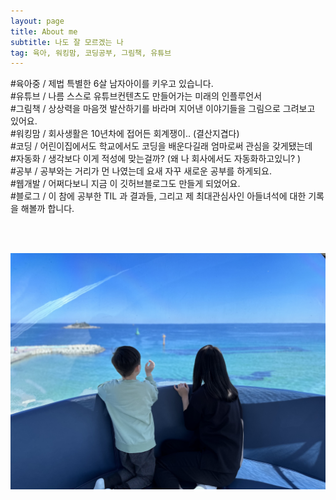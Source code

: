 ```yaml
---
layout: page
title: About me
subtitle: 나도 잘 모르겠는 나
tag: 육아, 워킹맘, 코딩공부, 그림책, 유튜브
---
```

<html> 
  
#육아중  / 제법 특별한 6살 남자아이를 키우고 있습니다.  <br>
#유튜브  / 나름 스스로 유튜브컨텐츠도 만들어가는 미래의 인플루언서 <br>
#그림책  / 상상력을 마음껏 발산하기를 바라며 지어낸 이야기들을 그림으로 그려보고 있어요. <br>
#워킹맘  / 회사생활은 10년차에 접어든 회계쟁이.. (결산지겹다)   <br>
#코딩 / 어린이집에서도 학교에서도 코딩을 배운다길래 엄마로써 관심을 갖게됐는데  <br>
#자동화 / 생각보다 이게 적성에 맞는걸까? (왜 나 회사에서도 자동화하고있니? )  <br>
#공부 / 공부와는 거리가 먼 나였는데 요새 자꾸 새로운 공부를 하게되요. <br>
#웹개발 / 어쩌다보니 지금 이 깃허브블로그도 만들게 되었어요.  <br>
#블로그 / 이 참에 공부한 TIL 과 결과들, 그리고 제 최대관심사인 아들녀석에 대한 기록을 해볼까 합니다. <br>

<br>
<br>

![갤러리1](\assets\gallery\aboutme.jpg)  <br>
</html>
